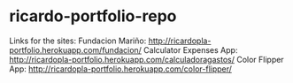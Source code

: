# ricardo-portfolio-repo
Links for the sites:
Fundacion Mariño: http://ricardopla-portfolio.herokuapp.com/fundacion/
Calculator Expenses App: http://ricardopla-portfolio.herokuapp.com/calculadoragastos/
Color Flipper App: http://ricardopla-portfolio.herokuapp.com/color-flipper/
